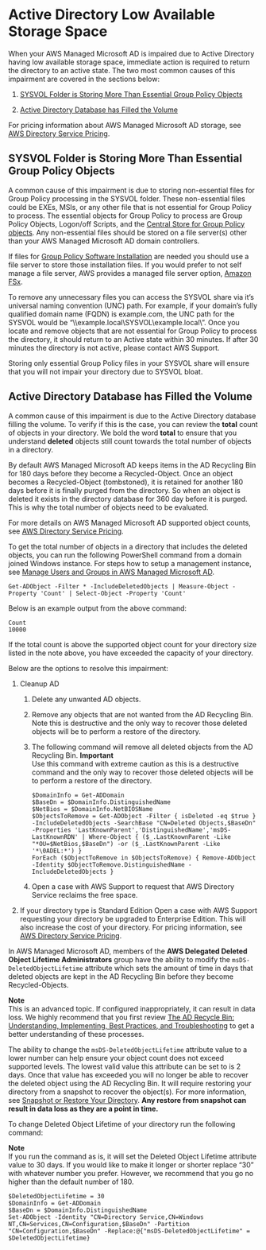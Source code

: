 # Active Directory Low Available Storage Space<a name="ms_ad_troubleshooting_low_storage_space"></a>

When your AWS Managed Microsoft AD is impaired due to Active Directory having low available storage space, immediate action is required to return the directory to an active state\. The two most common causes of this impairment are covered in the sections below:

1. [SYSVOL Folder is Storing More Than Essential Group Policy Objects](#sysvol-folder-gpo)

1. [Active Directory Database has Filled the Volume](#ad-db-filled-volume)

For pricing information about AWS Managed Microsoft AD storage, see [AWS Directory Service Pricing](https://aws.amazon.com/directoryservice/pricing/#Comparison_Table)\.

## SYSVOL Folder is Storing More Than Essential Group Policy Objects<a name="sysvol-folder-gpo"></a>

A common cause of this impairment is due to storing non\-essential files for Group Policy processing in the SYSVOL folder\. These non\-essential files could be EXEs, MSIs, or any other file that is not essential for Group Policy to process\. The essential objects for Group Policy to process are Group Policy Objects, Logon/off Scripts, and the [Central Store for Group Policy objects](https://support.microsoft.com/en-us/help/3087759/how-to-create-and-manage-the-central-store-for-group-policy-administra)\. Any non\-essential files should be stored on a file server\(s\) other than your AWS Managed Microsoft AD domain controllers\.

If files for [Group Policy Software Installation](https://support.microsoft.com/en-us/help/816102/how-to-use-group-policy-to-remotely-install-software-in-windows-server) are needed you should use a file server to store those installation files\. If you would prefer to not self manage a file server, AWS provides a managed file server option, [Amazon FSx](https://aws.amazon.com/fsx/)\.

To remove any unnecessary files you can access the SYSVOL share via it’s universal naming convention \(UNC\) path\. For example, if your domain’s fully qualified domain name \(FQDN\) is example\.com, the UNC path for the SYSVOL would be “\\\\example\.local\\SYSVOL\\example\.local\\”\. Once you locate and remove objects that are not essential for Group Policy to process the directory, it should return to an Active state within 30 minutes\. If after 30 minutes the directory is not active, please contact AWS Support\.

Storing only essential Group Policy files in your SYSVOL share will ensure that you will not impair your directory due to SYSVOL bloat\.

## Active Directory Database has Filled the Volume<a name="ad-db-filled-volume"></a>

A common cause of this impairment is due to the Active Directory database filling the volume\. To verify if this is the case, you can review the **total** count of objects in your directory\. We bold the word **total** to ensure that you understand **deleted** objects still count towards the total number of objects in a directory\.

By default AWS Managed Microsoft AD keeps items in the AD Recycling Bin for 180 days before they become a Recycled\-Object\. Once an object becomes a Recycled\-Object \(tombstoned\), it is retained for another 180 days before it is finally purged from the directory\. So when an object is deleted it exists in the directory database for 360 day before it is purged\. This is why the total number of objects need to be evaluated\.

For more details on AWS Managed Microsoft AD supported object counts, see [AWS Directory Service Pricing](https://aws.amazon.com/directoryservice/pricing/#Comparison_Table)\.

To get the total number of objects in a directory that includes the deleted objects, you can run the following PowerShell command from a domain joined Windows instance\. For steps how to setup a management instance, see [Manage Users and Groups in AWS Managed Microsoft AD](ms_ad_manage_users_groups.md)\. 

```
Get-ADObject -Filter * -IncludeDeletedObjects | Measure-Object -Property 'Count' | Select-Object -Property 'Count'
```

Below is an example output from the above command:

```
Count
10000
```

If the total count is above the supported object count for your directory size listed in the note above, you have exceeded the capacity of your directory\.

Below are the options to resolve this impairment:

1. Cleanup AD

   1. Delete any unwanted AD objects\.

   1. Remove any objects that are not wanted from the AD Recycling Bin\. Note this is destructive and the only way to recover those deleted objects will be to perform a restore of the directory\. 

   1. The following command will remove all deleted objects from the AD Recycling Bin\.
**Important**  
Use this command with extreme caution as this is a destructive command and the only way to recover those deleted objects will be to perform a restore of the directory\. 

      ```
      $DomainInfo = Get-ADDomain
      $BaseDn = $DomainInfo.DistinguishedName
      $NetBios = $DomainInfo.NetBIOSName
      $ObjectsToRemove = Get-ADObject -Filter { isDeleted -eq $true } -IncludeDeletedObjects -SearchBase "CN=Deleted Objects,$BaseDn" -Properties 'LastKnownParent','DistinguishedName','msDS-LastKnownRDN' | Where-Object { ($_.LastKnownParent -Like "*OU=$NetBios,$BaseDn") -or ($_.LastKnownParent -Like '*\0ADEL:*') }
      ForEach ($ObjectToRemove in $ObjectsToRemove) { Remove-ADObject -Identity $ObjectToRemove.DistinguishedName -IncludeDeletedObjects }
      ```

   1. Open a case with AWS Support to request that AWS Directory Service reclaims the free space\. 

1. If your directory type is Standard Edition Open a case with AWS Support requesting your directory be upgraded to Enterprise Edition\. This will also increase the cost of your directory\. For pricing information, see [AWS Directory Service Pricing](https://aws.amazon.com/directoryservice/pricing/#Comparison_Table)\.

In AWS Managed Microsoft AD, members of the **AWS Delegated Deleted Object Lifetime Administrators** group have the ability to modify the `msDS-DeletedObjectLifetime` attribute which sets the amount of time in days that deleted objects are kept in the AD Recycling Bin before they become Recycled\-Objects\. 

**Note**  
This is an advanced topic\. If configured inappropriately, it can result in data loss\. We highly recommend that you first review [The AD Recycle Bin: Understanding, Implementing, Best Practices, and Troubleshooting](https://techcommunity.microsoft.com/t5/ask-the-directory-services-team/the-ad-recycle-bin-understanding-implementing-best-practices-and/ba-p/396944) to get a better understanding of these processes\.

The ability to change the `msDS-DeletedObjectLifetime` attribute value to a lower number can help ensure your object count does not exceed supported levels\. The lowest valid value this attribute can be set to is 2 days\. Once that value has exceeded you will no longer be able to recover the deleted object using the AD Recycling Bin\. It will require restoring your directory from a snapshot to recover the object\(s\)\. For more information, see [Snapshot or Restore Your Directory](ms_ad_snapshots.md)\. **Any restore from snapshot can result in data loss as they are a point in time\.**

To change Deleted Object Lifetime of your directory run the following command:

**Note**  
If you run the command as is, it will set the Deleted Object Lifetime attribute value to 30 days\. If you would like to make it longer or shorter replace “30” with whatever number you prefer\. However, we recommend that you go no higher than the default number of 180\.

```
$DeletedObjectLifetime = 30
$DomainInfo = Get-ADDomain
$BaseDn = $DomainInfo.DistinguishedName
Set-ADObject -Identity "CN=Directory Service,CN=Windows NT,CN=Services,CN=Configuration,$BaseDn" -Partition "CN=Configuration,$BaseDn" -Replace:@{"msDS-DeletedObjectLifetime" = $DeletedObjectLifetime}
```